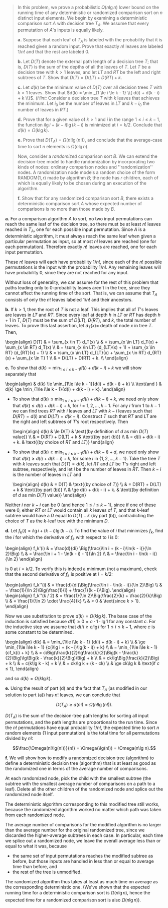 > In this problem, we prove a probabilistic $\Omega(n\lg n)$ lower bound on the running time of any deterministic or randomized comparison sort on $n$ distinct input elements. We begin by examining a deterministic comparison sort $A$ with decision tree $T_A$. We assume that every permutation of $A$'s inputs is equally likely.
>
> **a.** Suppose that each leaf of $T_A$ is labeled with the probability that it is reached given a random input. Prove that exactly $n!$ leaves are labeled $1 / n!$ and that the rest are labeled $0$.
>
> **b.** Let $D(T)$ denote the external path length of a decision tree $T$; that is, $D(T)$ is the sum of the depths of all the leaves of $T$. Let $T$ be a decision tree with $k > 1$ leaves, and let $LT$ and $RT$ be the left and right subtrees of $T$. Show that $D(T) = D(LT) + D(RT)+k$.
>
> **c.** Let $d(k)$ be the minimum value of $D(T)$ over all decision trees $T$ with $k > 1$ leaves. Show that $d(k) = \min _{1 \le i \le k - 1} \\{ d(i) + d(k - i) + k \\}$. ($\textit{Hint:}$ Consider a decision tree $T$ with $k$ leaves that achieves the minimum. Let $i_0$ be the number of leaves in $LT$ and $k - i_0$ the number of leaves in $RT$.)
>
> **d.** Prove that for a given value of $k > 1$ and $i$ in the range $1 \le i \le k - 1$, the function $i\lg i + (k - i) \lg(k - i)$ is minimized at $i = k / 2$. Conclude that $d(k) = \Omega(k\lg k)$.
>
> **e.** Prove that $D(T_A) = \Omega(n!\lg(n!))$, and conclude that the average-case time to sort $n$ elements is $\Omega(n\lg n)$.
>
> Now, consider a _randomized_ comparison sort $B$. We can extend the decision-tree model to handle randomization by incorporating two kinds of nodes: ordinary comparison nodes and ''randomization'' nodes. A randomization node models a random choice of the form $\text{RANDOM}(1, r)$ made by algorithm $B$; the node has $r$ children, each of which is equally likely to be chosen during an execution of the algorithm.
>
> **f.** Show that for any randomized comparison sort $B$, there exists a deterministic comparison sort $A$ whose expected number of comparisons is no more than those made by $B$.

**a.** For a comparison algorithm $A$ to sort, no two input permutations can reach the same leaf of the decision tree, so there must be at least $n!$ leaves reached in $T_A$, one for each possible input permutation. Since $A$ is a deterministic algorithm, it must always reach the same leaf when given a particular permutation as input, so at most $n!$ leaves are reached (one for each permutation). Therefore exactly $n!$ leaves are reached, one for each input permutation.

These $n!$ leaves will each have probability $1 / n!$, since each of the $n!$ possible permutations is the input with the probability $1 / n!$. Any remaining leaves will have probability $0$, since they are not reached for any input.

Without loss of generality, we can assume for the rest of this problem that paths leading only to $0$-probability leaves aren't in the tree, since they cannot affect the running time of the sort. That is, we can assume that $T_A$ consists of only the $n!$ leaves labeled $1 / n!$ and their ancestors.

**b.** If $k > 1$, then the root of $T$ is not a leaf. This implies that all of $T$'s leaves are leaves in $LT$ and $RT$. Since every leaf at depth $h$ in $LT$ or $RT$ has depth $h + 1$ in $T$, $D(T)$ must be the sum of $D(LT)$, $D(RT)$, and $k$, the total number of leaves. To prove this last assertion, let $d_T(x) =$ depth of node $x$ in tree $T$. Then,

\begin{align}
D(T) & = \sum_{x \in T} d_T(x) \\\\
     & = \sum_{x \in LT} d_T(x) + \sum_{x \in RT} d_T(x) \\\\
     & = \sum_{x \in LT} (d_{LT}(x) + 1) + \sum_{x \in RT} (d_{RT}(x) + 1) \\\\
     & = \sum_{x \in LT} d_{LT}(x) + \sum_{x \in RT} d_{RT}(x) + \sum_{x \in T} 1 \\\\
     & = D(LT) + D(RT) + k. \\\\
\end{align}

**c.** To show that $d(k) = \min_{1\le i\le k - 1}{d(i) + d(k - i) + k}$ we will show separately that

\begin{align}
            & d(k) \le \min_{1\le i\le k - 1}{d(i) + d(k - i) + k} \\\\
\text{and } & d(k) \ge \min_{1\le i\le k - 1}{d(i) + d(k - i) + k}.
\end{align}

- To show that $d(k) \le \min_{1\le i\le k - 1}{d(i) + d(k - i) + k}$, we need only show that $d(k) \le d(i) + d(k - i) + k$, for $i = 1, 2, \ldots, k - 1$. For any $i$ from $1$ to $k - 1$ we can find trees $RT$ with $i$ leaves and $LT$ with $k - i$ leaves such that $D(RT) = d(i)$ and $D(LT) = d(k - i)$. Construct $T$ such that $RT$ and $LT$ are the right and left subtrees of $T$'s root respectively. Then

    \begin{align}
    d(k) & \le D(T)                 & \text{(by definition of $d$ as min $D(T)$ value)} \\\\
         & =   D(RT) + D(LT) + k    & \text{(by part (b))} \\\\
         & =   d(i) + d(k - i) + k. & \text{(by choice of $RT$ and $LT$)}
    \end{align}

- To show that $d(k) \ge \min_{1\le i\le k - 1}{d(i) + d(k - i) + d}$, we need only show that $d(k) \ge d(i) + d(k - i) + k$, for some $i$ in $\{1, 2, \ldots, k - 1\}$. Take the tree $T$ with $k$ leaves such that $D(T) = d(k)$, let $RT$ and $LT$ be $T$'s right and left subtree, respectively, and let $i$ be the number of leaves in $RT$. Then $k - i$ is the number of leaves in $LT$ and

    \begin{align}
    d(k) & =   D(T)                 & \text{(by choice of $T$)} \\\\
         & =   D(RT) + D(LT) + k    & \text{(by part (b))} \\\\
         & \ge d(i) + d(k - i) + k. & \text{(by definition of $d$ as min $D(T)$ value)}
    \end{align}

Neither $i$ nor $k - i$ can be $0$ (and hence $1 \le i \le k - 1$), since if one of these were $0$, either $RT$ or $LT$ would contain all $k$ leaves of $T$, and that $k$-leaf subtree would have a $D$ equal to $D(T) - k$ (by part (b)), contradicting the choice of $T$ as the $k$-leaf tree with the minimum $D$.

**d.** Let $f_k(i) = i\lg i + (k - i)\lg(k - i)$. To find the value of $i$ that minimizes $f_k$, find the $i$ for which the derivative of $f_k$ with respect to $i$ is $0$:

\begin{align}
f_k'(i) & = \frac{d}{di} \Big(\frac{i\ln i + (k - i)\ln(k - i)}{\ln 2}\Big) \\\\
        & = \frac{\ln i + 1 - \ln(k - i) - 1}{\ln 2} \\\\
        & = \frac{\ln i - \ln(k - i)}{\ln 2}
\end{align}

is $0$ at $i = k / 2$. To verify this is indeed a minimum (not a maximum), check that the second derivative of $f_k$ is positive at $i = k / 2$:

\begin{align}
f_k''(i) & = \frac{d}{di}\Big(\frac{\ln i - \ln(k - i)}{\ln 2}\Big) \\\\
         & = \frac{1}{\ln 2}\Big(\frac{1}{i} + \frac{1}{k - i}\Big).
\end{align}
\begin{align}
f_k''(k / 2) & = \frac{1}{\ln 2}\Big(\frac{2}{k} + \frac{2}{k}\Big) \\\\
           & = \frac{1}{\ln 2} \cdot \frac{4}{k} \\\\
           & > 0 & \text{since $k > 1$}.
\end{align}

Now we use substitution to prove $d(k) = \Omega(k\lg k)$. The base case of the induction is satisfied because $d(1) \ge 0 = c \cdot 1 \cdot \lg 1$ for any constant $c$. For the inductive step we assume that $d(i) \ge ci\lg i$ for $1 \le i \le k - 1$, where $c$ is some constant to be determined.

\begin{align}
d(k) & =   \min_{1\le i\le k - 1} {d(i) + d(k - i) + k} \\\\
     & \ge \min_{1\le i\le k - 1} {c(i\lg i + (k - i)\lg(k - i)) + k} \\\\
     & =   \min_{1\le i\le k - 1} {cf_k(i) + k} \\\\
     & =   c\Big(\frac{k}{2}\lg\frac{k}{2}\Big(k - \frac{k}{2}\Big)\lg\Big(k - \frac{k}{2}\Big)\Big) + k \\\\
     & =   ck\lg\Big(\frac{k}{2}\Big) + k \\\\
     & =   c(k\lg k - k) + k \\\\
     & =   ck\lg k + (k - ck) \\\\
     & \ge ck\lg k & \text{if $c \le 1$},
\end{align}

and so $d(k) = \Omega(k\lg k)$.

**e.** Using the result of part (d) and the fact that $T_A$ (as modified in our solution to part (a)) has $n!$ leaves, we can conclude that

$$D(T_A) \ge d(n!) = \Omega(n!\lg(n!)).$$

$D(T_A)$ is the sum of the decision-tree path lengths for sorting all input permutations, and the path lengths are proportional to the run time. Since the $n!$ permutations have equal probability $1 / n!$, the expected time to sort $n$ random elements (1 input permutation) is the total time for all permutations divided by $n!$:

$$\frac{\Omega(n!\lg(n!))}{n!} = \Omega(\lg(n!)) = \Omega(n\lg n).$$

**f.** We will show how to modify a randomized decision tree (algorithm) to define a deterministic decision tree (algorithm) that is at least as good as the randomized one in terms of the average number of comparisons.

At each randomized node, pick the child with the smallest subtree (the subtree with the smallest average number of comparisons on a path to a leaf). Delete all the other children of the randomized node and splice out the randomized node itself.

The deterministic algorithm corresponding to this modified tree still works, because the randomized algorithm worked no matter which path was taken from each randomized node.

The average number of comparisons for the modified algorithm is no larger than the average number for the original randomized tree, since we discarded the higher-average subtrees in each case. In particular, each time we splice out a randomized node, we leave the overall average less than or equal to what it was, because

- the same set of input permutations reaches the modified subtree as before, but those inputs are handled in less than or equal to average time than before, and 
- the rest of the tree is unmodified.

The randomized algorithm thus takes at least as much time on average as the corresponding deterministic one. (We've shown that the expected running time for a deterministic comparison sort is $\Omega(n\lg n)$, hence the expected time for a randomized comparison sort is also $\Omega(n\lg n)$).
